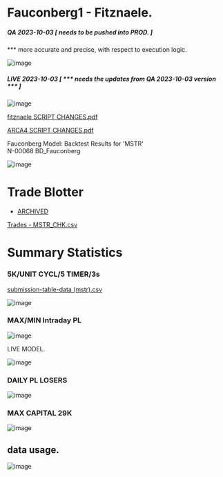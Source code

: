 # Fauconberg1 - Fitznaele.

##### QA 2023-10-03 [ needs to be pushed into PROD. ]

*** more accurate and precise, with respect to execution logic.

![image](https://github.com/bdincerTrader/Fauconberg1/assets/127531384/17cab040-ca84-4c03-98d2-1bdec176aa01)


##### LIVE 2023-10-03 [ *** needs the updates from QA 2023-10-03 version *** ]

![image](https://github.com/bdincerTrader/Fauconberg1/assets/127531384/31047ad7-60de-4967-a92f-1233c0339eb0)

 [fitznaele SCRIPT CHANGES.pdf](https://github.com/bdincerTrader/Fauconberg1/files/12804126/fitznaele.SCRIPT.CHANGES.pdf)

[ARCA4 SCRIPT CHANGES.pdf](https://github.com/bdincerTrader/Fauconberg1/files/12804180/ARCA4.SCRIPT.CHANGES.pdf)

 Fauconberg Model: Backtest Results for 'MSTR' </br>
 N-00068 BD_Fauconberg</br>

![image](https://github.com/bdincerTrader/Fauconberg1/assets/127531384/4874ba69-9a10-4239-94ec-a9619f40bc05)

# Trade Blotter

* [ARCHIVED](https://archive.org/details/Bo_Dincer)


[Trades - MSTR_CHK.csv](https://github.com/bdincerTrader/Fauconberg1/files/11569624/Trades.-.MSTR_CHK.csv)


# Summary Statistics

### 5K/UNIT CYCL/5 TIMER/3s


[submission-table-data (mstr).csv](https://github.com/bdincerTrader/Fauconberg1/files/11569613/submission-table-data.mstr.csv)


![image](https://github.com/bdincerTrader/Fauconberg1/assets/127531384/d5345426-f1de-4a19-9cdc-e88c729db29f)

### MAX/MIN Intraday PL

![image](https://github.com/bdincerTrader/Fauconberg1/assets/127531384/bdd5faf2-809f-43ac-9226-e6b5b89e1533)

LIVE MODEL.

![image](https://github.com/bdincerTrader/Fauconberg1/assets/127531384/7a9a1be8-a093-4b70-8c0a-5d2f9cf77519)



### DAILY PL LOSERS

![image](https://github.com/bdincerTrader/Fauconberg1/assets/127531384/d1b1a386-b949-4f32-afe1-443537059de8)

### MAX CAPITAL 29K
![image](https://github.com/bdincerTrader/Fauconberg1/assets/127531384/8b8bfcad-b735-4165-a97a-4ed221e40046)


## data usage.
![image](https://github.com/bdincerTrader/Fauconberg1/assets/127531384/ec014751-cecd-4777-8396-5beca628d409)
